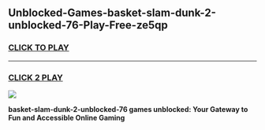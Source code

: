 
## Unblocked-Games-basket-slam-dunk-2-unblocked-76-Play-Free-ze5qp
<h3>
<a href="https://premium76.site?title=basket-slam-dunk-2-unblocked-76&ref=23A">CLICK TO PLAY</a></h3>
<hr>

<h3>
<a href="https://premium76.site?title=basket-slam-dunk-2-unblocked-76&ref=23A">CLICK 2 PLAY</a>
  
</h3>

<a href="https://premium76.site?title=basket-slam-dunk-2-unblocked-76&ref=23A"><img src="https://clearcache.store/games.png"></a>


**basket-slam-dunk-2-unblocked-76 games unblocked: Your Gateway to Fun and Accessible Online Gaming**
